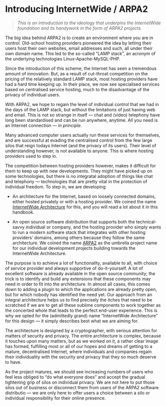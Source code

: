 Introducing InternetWide / ARPA2
================================

>   *This is an introduction to the ideology that underpins the InternetWide
>   foundation and its handywork in the form of ARPA2 projects.*

The big idea behind ARPA2 is to create an environment where you are in control.
Old-school hosting providers pioneered the idea by letting their users host
their own websites, email addresses and such, all under their own domain name.
This led to the so-called “LAMP stack”, an acronym of the underlying
technologies Linux-Apache-MySQL-PHP.

Since the introduction of this scheme, the Internet has seen a tremendous amount
of innovation.  But, as a result of cut-throat competition on the pricing of the
relatively standard LAMP stack, most hosting providers have had a hard time
keeping up.  In their place, we now see specialised services based on
centralised service hosting, much to the disadvantage of the privacy of
individual users.

With ARPA2, we hope to regain the level of individual control that we had in the
days of the LAMP stack, but without the limitations of just having web and
email.  This is not so strange in itself — chat and (video) telephony have long
been standardised and can be run anywhere, anytime.  All you need is an Internet
connection — *in principle*.

Many advanced computer users actually run these services for themselves, and are
successful at evading the centralised control from the few large silos that
reign todays Internet (and the privacy of its users).  Their level of
understanding however, is not available to anyone.  This is where hosting
providers used to step in.

The competition between hosting providers however, makes it difficult for them
to keep up with new developments.  They might have picked up on some
technologies, but there is no integratal adoption of things like chat and
telephony — technologies that are pretty vital in the protection of individual
freedom.  To step in, we are developing

-   An architecture for the Internet, based on loosely connected domains, either
    hosted privately or with a hosting provider.  We coined the name
    [InternetWide
    Architecture](http://internetwide.org/blog/2016/06/24/iwo-phases.html) for
    this, and you will read a lot about it in this handbook.

-   An open source software distribution that supports both the technical-savvy
    individual or company, and the hosting provider who simply wants to run a
    modern software stack that integrates with other hosting providers’ domains,
    among others because they follow the same architecture.  We coined the name
    [ARPA2](http://arpa2.net) as the umbrella project name for our individual
    development projects building towards the InternetWide Architecture.

The purpose is to achieve a lot of functionality, available to all, with choice
of service provider and always supportive of do-it-yourself.  A lot of excellent
software is already available in the open source community; the trick is to
identify and build any extensions that these components may need in order to fit
into the architecture.  In almost all cases, this comes down to adding a plugin
to which the applications are already pretty open, but for which nobody has
identified the need yet.  Our approach from an integral architecture helps us to
find precisely the itches that need to be scratched if we are to get all these
sublime components to work together as the concerted whole that leads to the
perfect end-user experience.  This is why we opted for the (admittedly grand)
name “InternetWide Architecture” for this design — it simply describes best what
we are aiming for.

The architecture is designed by a cryptographer, with serious attention for
matters of security and privacy.  The entire architecture is complex, because it
touches upon many matters, but as we worked on it, a rather clear image has
formed, fulfilling most or all of our hopes and dreams of getting to a mature,
decentralised Internet, where individuals and companies regain their
individuality with the security and privacy that they so much deserve to have.

As the project matures, we should see increasing numbers of users who feel less
obliged to “do what everyone does” and accept the gradual tightening grip of
silos on individual privacy.  We are not here to put those silos out of business
or disconnect them from users of the ARPA2 software distributio — we are only
here to offer users a choice between a silo or individual responsibility for
their online presence.
